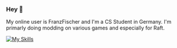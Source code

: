### Hey :wave:

My online user is FranzFischer and I'm a CS Student in Germany. I'm primarly doing modding on various games and especially for Raft.

[![My Skills](https://skillicons.dev/icons?i=cs,js,html,css,androidstudio,bash,discord,bots,dotnet,git,github,gitlab,java,jquery,latex,linux,lua,md,mysql,php,py,replit,scala,unity,visualstudio,vscode)](https://skillicons.dev)